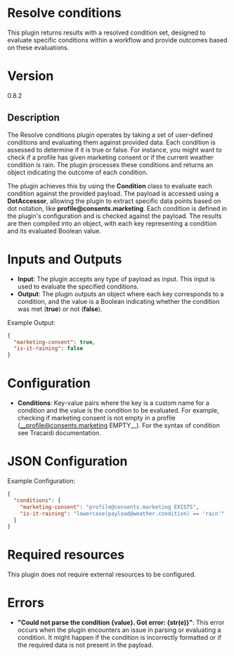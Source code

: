 # Resolve conditions

This plugin returns results with a resolved condition set, designed to evaluate specific conditions within a workflow
and provide outcomes based on these evaluations.

# Version

0.8.2

## Description

The Resolve conditions plugin operates by taking a set of user-defined conditions and evaluating them against provided
data. Each condition is assessed to determine if it is true or false. For instance, you might want to check if a profile
has given marketing consent or if the current weather condition is rain. The plugin processes these conditions and
returns an object indicating the outcome of each condition.

The plugin achieves this by using the __Condition__ class to evaluate each condition against the provided payload. The
payload is accessed using a __DotAccessor__, allowing the plugin to extract specific data points based on dot notation,
like __profile@consents.marketing__. Each condition is defined in the plugin's configuration and is checked against the
payload. The results are then compiled into an object, with each key representing a condition and its evaluated Boolean
value.

# Inputs and Outputs

- **Input**: The plugin accepts any type of payload as input. This input is used to evaluate the specified conditions.
- **Output**: The plugin outputs an object where each key corresponds to a condition, and the value is a Boolean
  indicating whether the condition was met (__true__) or not (__false__).

Example Output:

```json
{
  "marketing-consent": true,
  "is-it-raining": false
}
```

# Configuration

- __Conditions__: Key-value pairs where the key is a custom name for a condition and the value is the condition to be
  evaluated. For example, checking if marketing consent is not empty in a profile (__profile@consents.marketing EMPTY__). For the syntax of condition see Tracardi documentation.

# JSON Configuration

Example Configuration:

```json
{
  "conditions": {
    "marketing-consent": "profile@consents.marketing EXISTS",
    "is-it-raining": "lowercase(payload@weather.condition) == 'rain'"
  }
}
```

# Required resources

This plugin does not require external resources to be configured.

# Errors

- **"Could not parse the condition __{value}__. Got error: {str(e)}"**: This error occurs when the plugin encounters an
  issue in parsing or evaluating a condition. It might happen if the condition is incorrectly formatted or if the
  required data is not present in the payload.